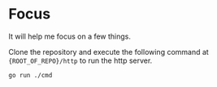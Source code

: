 # Focus

It will help me focus on a few things.

Clone the repository and execute the following command at `{ROOT_OF_REPO}/http` to run the http server.

```zsh
go run ./cmd
```
